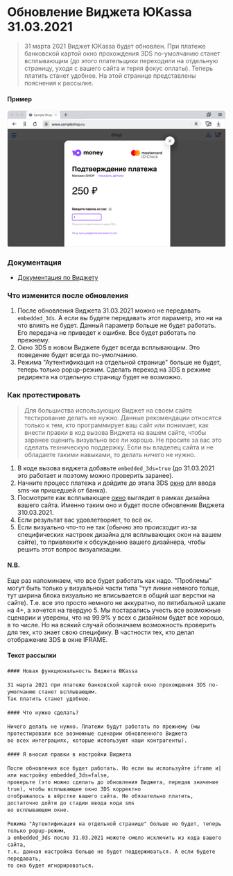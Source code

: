 <!--
...
-->

Обновление Виджета ЮKassa 31.03.2021
=============================================================

> 31 марта 2021 Виджет ЮKassa будет обновлен. При платеже банковской картой окно прохождения 3DS по-умолчанию станет всплывающим (до этого плательщики переходили на отдельную страницу, уходя с вашего сайта и теряя фокус оплаты). Теперь платить станет удобнее.
> На этой странице представлены пояснения к рассылке.

#### Пример

![пример всплывающего окна 3DS в виджете ЮKassa](/i/widget-embeded-3ds-true.svg "пример всплывающего окна 3DS в виджете ЮKassa")

### Документация

* [Документация по Виджету](https://yookassa.ru/developers/payment-forms/widget#3ds)


### Что изменится после обновления

1. После обновления Виджета 31.03.2021 можно не передавать `embedded_3ds`. А если вы будете передавать этот параметр, это ни на что влиять не будет. Данный параметр больше не будет работать. Его передача не приведет к ошибке. Все будет работать по прежнему.
2. Окно 3DS в новом Виджете будет всегда всплывающим. Это поведение будет всегда по-умолчанию.
3. Режима "Аутентификация на отдельной странице" больше не будет, теперь только popup-режим. Сделать переход на 3DS в режиме редиректа на отдельную страницу будет не возможно. 

### Как протестировать

> Для большиства использующих Виджет на своем сайте тестирование делать не нужно. Данные рекомендации относятся только к тем, кто программирует ваш сайт или понимает, как внести правки в код вызова Виджета на вашем сайте, чтобы заранее оценить визуально все ли хорошо. Не просите за вас это сделать техническую поддержку. Если вы владелец сайта и не обладаете такими навыками, то делать ничего не нужно.
> 
1. В коде вызова виджета добавьте `embedded_3ds=true` (до 31.03.2021 это работает и поэтому можно проверить заранее).
2. Начните процесс платежа и дойдите до этапа 3DS [окно](#Пример) для ввода sms-ки пришедшей от банка).
3. Посмотрите как всплывающее [окно](#Пример) выглядит в рамках дизайна вашего сайта. Именно таким оно и будет после обновления Виджета 310.03.2021.
4. Если результат вас удовлетворяет, то всё ок.
5. Если визуально что-то не так (обычно это происходит из-за специфических настроек дизайна для всплывающих окон на вашем сайте), то привлеките к обсуждению вашего дизайнера, чтобы решить этот вопрос визуализации.

#### N.B.

Еще раз напоминаем, что все будет работать как надо. "Проблемы" могут быть только у визуальной части типа "тут линии немного толще, тут ширина блока визуально не вписывается в общий шаг верстки на сайте). Т.е. все это просто немного не аккуратно, по пятибальной шкале на 4+, а хочется на твердую 5. Мы постарались учесть все возможные сценарии и уверены, что на 99.9% у всех с дизайном будет все хорошо, в то числе. Но на всякий случай обозначаем возможность проверить для тех, кто знает свою специфику. В частности тех, кто делал отображение 3DS в окне IFRAME.

#### Текст рассылки

```
#### Новая функциональность Виджета ЮKassa

31 марта 2021 при платеже банковской картой окно прохождения 3DS по-умолчанию станет всплывающим. 
Так платить станет удобнее.

#### Что нужно сделать?

Ничего делать не нужно. Платежи будут работать по прежнему (мы протестировали все возможные сценарии обновленного Виджета 
во всех интеграциях, которые используют наши контрагенты).

#### Я вносил правки в настройки Виджета

После обновления все будет работать. Но если вы используйте iframe и|или настройку embedded_3ds=false, 
проверьте (это можно сделать до обновления Виджета, передав значение true), чтобы всплывающее окно 3DS корректно 
отображалось в вёрстке вашего сайта. Не обязательно платить, достаточно дойти до стадии ввода кода sms 
во всплывающем окне.

Режима "Аутентификация на отдельной странице" больше не будет, теперь только popup-режим, 
а embedded_3ds после 31.03.2021 можете смело исключить из кода вашего сайта, 
т.к. данная настройка больше не будет поддерживаться. А если будете передавать, 
то она будет игнорироваться.
```
